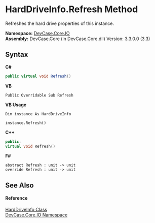 # HardDriveInfo.Refresh Method 
 

Refreshes the hard drive properties of this instance.

**Namespace:**&nbsp;<a href="N_DevCase_Core_IO">DevCase.Core.IO</a><br />**Assembly:**&nbsp;DevCase.Core (in DevCase.Core.dll) Version: 3.3.0.0 (3.3)

## Syntax

**C#**<br />
``` C#
public virtual void Refresh()
```

**VB**<br />
``` VB
Public Overridable Sub Refresh
```

**VB Usage**<br />
``` VB Usage
Dim instance As HardDriveInfo

instance.Refresh()
```

**C++**<br />
``` C++
public:
virtual void Refresh()
```

**F#**<br />
``` F#
abstract Refresh : unit -> unit 
override Refresh : unit -> unit 
```


## See Also


#### Reference
<a href="T_DevCase_Core_IO_HardDriveInfo">HardDriveInfo Class</a><br /><a href="N_DevCase_Core_IO">DevCase.Core.IO Namespace</a><br />